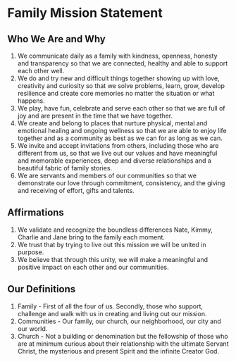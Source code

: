 # Family Mission Statement

## Who We Are and Why
1. We communicate daily as a family with kindness, openness, honesty and transparency so that we are connected, healthy and able to support each other well.
2. We do and try new and difficult things together showing up with love, creativity and curiosity so that we solve problems, learn, grow, develop resilience and create core memories no matter the situation or what happens.
3. We play, have fun, celebrate and serve each other so that we are full of joy and are present in the time that we have together.
4. We create and belong to places that nurture physical, mental and emotional healing and ongoing wellness so that we are able to enjoy life together and as a community as best as we can for as long as we can.
5. We invite and accept invitations from others, including those who are different from us, so that we live out our values and have meaningful and memorable experiences, deep and diverse relationships and a beautiful fabric of family stories.
6. We are servants and members of our communities so that we demonstrate our love through commitment, consistency, and the giving and receiving of effort, gifts and talents.

## Affirmations
1. We validate and recognize the boundless differences Nate, Kimmy, Charlie and Jane bring to the family each moment.
2. We trust that by trying to live out this mission we will be united in purpose.
3. We believe that through this unity, we will make a meaningful and positive impact on each other and our communities.

## Our Definitions
1. Family - First of all the four of us.  Secondly, those who support, challenge and walk with us in creating and living out our mission.
2. Communities - Our family, our church, our neighborhood, our city and our world.
3. Church - Not a building or denomination but the fellowship of those who are at minimum curious about their relationship with the ultimate Servant Christ, the mysterious and present Spirit and the infinite Creator God.
